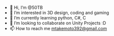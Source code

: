 - 👋 Hi, I’m @50TB
- 👀 I’m interested in 3D design, coding and gaming
- 🌱 I’m currently learning python, C#, C
- 💞️ I’m looking to collaborate on Unity Projects :D
- 📫 How to reach me mtakemoto392@gmail.com

<!---
50TB/50TB is a ✨ special ✨ repository because its `README.md` (this file) appears on your GitHub profile.
You can click the Preview link to take a look at your changes.
--->
